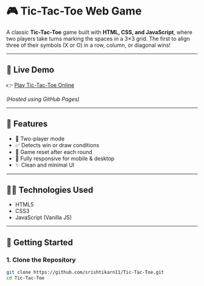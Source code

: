# 🎮 Tic-Tac-Toe Web Game

A classic **Tic-Tac-Toe** game built with **HTML, CSS, and JavaScript**, where two players take turns marking the spaces in a 3×3 grid. The first to align three of their symbols (X or O) in a row, column, or diagonal wins!

---

## 🔗 Live Demo

👉 [Play Tic-Tac-Toe Online](https://srishtikarn11.github.io/Tic-Tac-Toe/)

*(Hosted using GitHub Pages)*

---

## 🎯 Features

- 🎲 Two-player mode
- ✅ Detects win or draw conditions
- 🔁 Game reset after each round
- 📱 Fully responsive for mobile & desktop
- ✨ Clean and minimal UI

---

## 🧑‍💻 Technologies Used

- HTML5
- CSS3
- JavaScript (Vanilla JS)

---

## 🚀 Getting Started

### 1. Clone the Repository

```bash
git clone https://github.com/srishtikarn11/Tic-Tac-Toe.git
cd Tic-Tac-Toe
